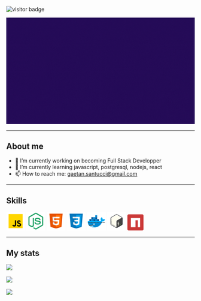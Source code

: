 
![visitor badge](https://visitor-badge.glitch.me/badge?page_id=GaetanSantucci.visitor-badge&left_color=black&right_color=purple&left_text=Hello%20Visitor)

![](./assets/images/prez.gif)

---

## About me


- 🔭 I’m currently working on becoming Full Stack Developper
- 🌱 I’m currently learning javascript, postgresql, nodejs, react
- 📫 How to reach me: gaetan.santucci@gmail.com 


---

## Skills

![](./assets/icons/icons8-javascript-50.png)
![](./assets/icons/icons8-node-js-50.png)
![](./assets/icons/icons8-html-5-50.png)
![](./assets/icons/icons8-css3-50.png)
![](./assets/icons/icons8-docker-50.png)
![](./assets/icons/icons8-bash-50.png)
<img src="./assets/icons/npm.svg" width=43px>

---

## My stats

![](https://github-readme-stats.vercel.app/api?username=GaetanSantucci&hide=contribs&count_private=true&show_icons=true&theme=aura)

![](https://github-readme-stats.vercel.app/api/top-langs?username=GaetanSantucci&layout=compact&hide=contribs&count_private=true&show_icons=true&theme=aura)

![](https://github-readme-streak-stats.herokuapp.com/?user=GaetanSantucci&theme=aura)

